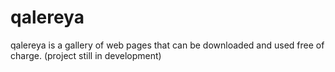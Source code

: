# qalereya
qalereya is a gallery of web pages that can be downloaded and used free of charge. (project still in development)
